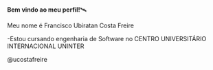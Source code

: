 **Bem vindo ao meu perfil!**🛰️

Meu nome é Francisco Ubiratan Costa Freire

-Estou cursando engenharia de Software no CENTRO UNIVERSITÁRIO INTERNACIONAL UNINTER



@ucostafreire
<!---
ucostafreire/ucostafreire is a ✨ special ✨ repository because its `README.md` (this file) appears on your GitHub profile.
You can click the Preview link to take a look at your changes.
--->
